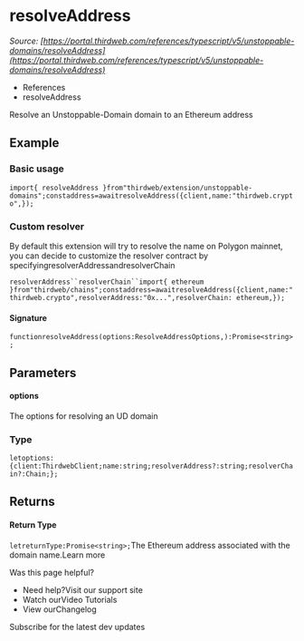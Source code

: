 # resolveAddress

*Source: [https://portal.thirdweb.com/references/typescript/v5/unstoppable-domains/resolveAddress](https://portal.thirdweb.com/references/typescript/v5/unstoppable-domains/resolveAddress)*

* References
* resolveAddress

Resolve an Unstoppable-Domain domain to an Ethereum address

## Example

### Basic usage

`import{ resolveAddress }from"thirdweb/extension/unstoppable-domains";constaddress=awaitresolveAddress({client,name:"thirdweb.crypto",});`
### Custom resolver

By default this extension will try to resolve the name on Polygon mainnet,
you can decide to customize the resolver contract by specifyingresolverAddressandresolverChain

`resolverAddress``resolverChain``import{ ethereum }from"thirdweb/chains";constaddress=awaitresolveAddress({client,name:"thirdweb.crypto",resolverAddress:"0x...",resolverChain: ethereum,});`
#### Signature

`functionresolveAddress(options:ResolveAddressOptions,):Promise<string>;`
## Parameters

#### options

The options for resolving an UD domain

### Type

`letoptions:{client:ThirdwebClient;name:string;resolverAddress?:string;resolverChain?:Chain;};`
## Returns

#### Return Type

`letreturnType:Promise<string>;`The Ethereum address associated with the domain name.Learn more

Was this page helpful?

* Need help?Visit our support site
* Watch ourVideo Tutorials
* View ourChangelog

Subscribe for the latest dev updates

